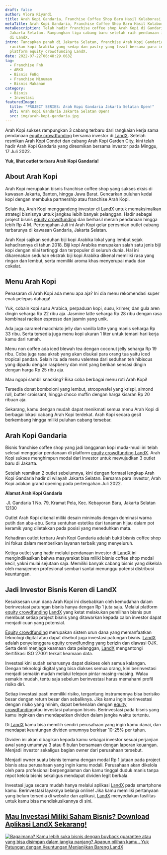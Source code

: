 ```yaml
---
draft: false
author: Vlora Riyandi
title: Arah Kopi Gandaria, Franchise Coffee Shop Baru Hasil Kolaborasi LandX
metaTitle: Arah Kopi Gandaria, Franchise Coffee Shop Baru Hasil Kolaborasi LandX
metaDescription: Telah hadir franchise coffee shop Arah Kopi di Gandaria,
  Jakarta Selatan. Rampungkan tiga cabang baru setelah raih pendanaan investor
  di LandX.
intro: Tancapkan panah di Jakarta Selatan, franchise Arah Kopi Gandaria hadirkan
  racikan kopi Arabika yang sedap dan pastry yang lezat bersama para investor di
  platform equity crowdfunding LandX.
date: 2022-07-22T06:48:29.063Z
tag:
  - Franchise Fnb
  - ARKO
  - Bisnis FnBq
  - Franchise Minuman
  - Bisnis Makanan
category:
  - Bisnis
  - Investasi
featuredImage:
  title: "PROJECT SERIES: Arah Kopi Gandaria Jakarta Selatan Open!"
  alt: Arah Kopi Gandaria Jakarta Selatan Open!
  src: img/arah-kopi-gandaria.jpg
---
```

Arah Kopi sukses rampungkan 3 cabang terbaru dari rangkaian kerja sama pendanaan [equity crowdfunding](https://landx.id/project/?utm_source=Blog&utm_medium=organic+keyword&utm_campaign=blog&utm_id=Blog) bersama investor di [LandX](https://landx.id/project/?utm_source=Blog&utm_medium=organic+keyword&utm_campaign=blog&utm_id=Blog). Setelah resmikan Arah Kopi Condet dan cabang Arah Kopi Garden City, kini telah hadir Arah Kopi Gandaria yang diresmikan bersama investor pada Minggu, 17 Juli 2022.

**Yuk, lihat outlet terbaru Arah Kopi Gandaria!**



## About Arah Kopi

Arah Kopi merupakan bisnis franchise coffee shop yang sukses eksis di kawasan Jakarta, Banten, hingga Jawa Barat. Gencarkan puluhan kedai kopi dengan membuka partnership atau franchise Arah Kopi.

Selain itu, Arah Kopi menggandeng investor di [LandX](https://landx.id/project/?utm_source=Blog&utm_medium=organic+keyword&utm_campaign=blog&utm_id=Blog) untuk memaksimalkan strategi bisnisnya untuk jangkau lebih banyak pelanggan. Hadir sebagai project bisnis [equity crowdfunding](https://landx.id/project/?utm_source=Blog&utm_medium=organic+keyword&utm_campaign=blog&utm_id=Blog) dan berhasil meraih pendanaan hingga lebih Rp 4 M. Pertengahan Juli ini Arah Kopi gelar peresmian outlet cabang terbarunya di kawasan Gandaria, Jakarta Selatan.

Arah Kopi sajikan seduhan biji kopi Arabika lokal yang lembut sejak kehadirannya di tahun 2018. Biji kopi Arabika merupakan salah satu jenis biji kopi dengan nilai tertinggi dan terpopuler di seluruh dunia. Hal ini dikarenakan seduhan ekstrak biji kopi Arabika dikenal memiliki rasa yang ringan dan lembut, serta memiliki aroma khas menyerupai madu dan cokelat. 

## Menu Arah Kopi

Penasaran di Arah Kopi ada menu apa aja? Ini dia menu rekomendasi super enak pelepas dahaga!

Yuk, cobain kopi susu Arabica, perpaduan kopi, susu, krimer, dan gula aren dingin seharga Rp 22 ribu aja. Jasmine latte seharga Rp 28 ribu dengan rasa kombinasi racikan espresso dan jasmin yang unik.

Ada juga caramel macchiato jelly dan vanilla latte yang manis seharga Rp 33 ribu. Serta tersedia juga menu kopi ukuran 1 liter untuk temani hari kerja kamu dari rumah. 

Menu non coffee ada iced blewah tea dengan coconut jelly seharga Rp 19 ribu. Coba juga rasa akrab yang akan disukai para orang tua yaitu iced tropical pandan. Selain itu ada menu valentea dari seduhan teh hibiscus yang dipadu dengan raspberry dan mint yang berikan sensasi dingin dengan harga Rp 25 ribu aja. 

Mau ngopi sambil snacking? Bisa coba berbagai menu roti Arah Kopi! 

Tersedia donat bomboloni yang lembut, stroopwafel yang krispi, almond roll, butter croissant, hingga choco muffin dengan harga kisaran Rp 20 ribuan aja.

Sekarang, kamu dengan mudah dapat menikmati semua menu Arah Kopi di berbagai lokasi cabang Arah Kopi terdekat. Arah Kopi secara gesit berkembang hingga miliki puluhan cabang tersebar.

## Arah Kopi Gandaria

Bisnis franchise coffee shop yang jadi langganan kopi muda-mudi ini telah selesai menggelar pendanaan di platform [equity crowdfunding LandX](<[equity crowdfunding](https://landx.id/project/?utm_source=Blog&utm_medium=organic+keyword&utm_campaign=blog&utm_id=Blog)>). Arah Kopi sukses menghimpun modal dari investor untuk mewujudkan 3 outlet baru di Jakarta.

Setelah resmikan 2 outlet sebelumnya, kini dengan formasi lengkap Arah Kopi Gandaria hadir di wilayah Jakarta Selatan. Bersama para investor, Arah Kopi adakan grand opening pada pertengahan Juli 2022.

**Alamat Arah Kopi Gandaria**

 Jl. Gandaria 1 No. 79, Kramat Pela, Kec. Kebayoran Baru, Jakarta Selatan 12130

Outlet Arah Kopi dikenal miliki desain minimalis dengan dominasi warna putih dan abu-abu. Serta sentuhan estetika dari tanaman hijau dalam pot keramik yang diletakkan pada posisi yang meneduhkan mata.

Kehadiran outlet terbaru Arah Kopi Gandaria adalah bukti bisnis coffee shop ini fokus dalam memberikan layanan terbaik yang menyeluruh.

Ketiga outlet yang hadir melalui pendanaan investor di [LandX](https://landx.id/project/?utm_source=Blog&utm_medium=organic+keyword&utm_campaign=blog&utm_id=Blog) ini mengindikasikan bahwa masyarakat bisa miliki bisnis coffee shop modal kecil, yakni mulai sejutaan saja. Memiliki banyak cabang bisnis yang dikelola oleh manajemen profesional sembari santai menunggu potensi distribusi keuntungan. 

## Jadi Investor Bisnis Keren di LandX

Kesuksesan urun dana Arah Kopi ini disebabkan oleh kemudahan dalam berinvestasi patungan bisnis hanya dengan Rp 1 juta saja. Melalui platform [equity crowdfunding](https://landx.id/project/?utm_source=Blog&utm_medium=organic+keyword&utm_campaign=blog&utm_id=Blog) [LandX](https://landx.id/project/?utm_source=Blog&utm_medium=organic+keyword&utm_campaign=blog&utm_id=Blog) yang ketat melakukan pemilihan bisnis pun membuat setiap project bisnis yang ditawarkan kepada calon investor dapat menjadi cuan yang potensial.

[Equity crowdfunding](https://landx.id/project/?utm_source=Blog&utm_medium=organic+keyword&utm_campaign=blog&utm_id=Blog) merupakan sistem urun dana yang memanfaatkan teknologi digital atau dapat disebut juga investasi patungan bisnis. [LandX](https://landx.id/project/?utm_source=Blog&utm_medium=organic+keyword&utm_campaign=blog&utm_id=Blog)[](https://landx.id/project/?utm_source=Blog&utm_medium=organic+keyword&utm_campaign=blog&utm_id=Blog) adalah penyelenggara [equity crowdfunding](https://landx.id/project/?utm_source=Blog&utm_medium=organic+keyword&utm_campaign=blog&utm_id=Blog) yang berizin dan diawasi OJK. Serta demi menjaga keamaan data pelanggan, [LandX](https://landx.id/project/?utm_source=Blog&utm_medium=organic+keyword&utm_campaign=blog&utm_id=Blog)[](https://landx.id/project/?utm_source=Blog&utm_medium=organic+keyword&utm_campaign=blog&utm_id=Blog) mengantongi Sertifikasi ISO 27001 terkait keamaan data.

Investasi kini sudah seharusnya dapat diakses oleh semua kalangan. Dengan teknologi digital yang bisa diakses semua orang, kini berinvestasi menjadi semakin mudah melalui telepon pintar masing-masing. Walau semakin mudah, tentu saja sebelum berinvestasi harus memahami profil risiko diri.

Setiap investasi pasti memiliki risiko, tergantung instrumennya bisa berisiko besar dengan return besar dan sebaliknya. Jika kamu ingin berinvestasi dengan risiko yang minim, dapat berkenalan dengan [equity crowdfunding](https://landx.id/project/?utm_source=Blog&utm_medium=organic+keyword&utm_campaign=blog&utm_id=Blog)atau investasi patungan bisnis. Berinvestasi pada bisnis yang kamu inginkan dan mendapatkan dividen dalam jangka waktu tertentu.

Di [LandX](https://landx.id/project/?utm_source=Blog&utm_medium=organic+keyword&utm_campaign=blog&utm_id=Blog) kamu bisa memilih sendiri perusahaan yang ingin kamu danai, dan mendapat keuntungan dividen umumnya berkisar 10-25% per tahun.

Dividen ini akan dibagikan kepada kamu sebagai investor sesuai perjanjian awal yang umumnya 3 atau 6 bulan bersamaan dengan laporan keuangan. Menjadi investor sekaligus bagian owner dari perusahaan tersebut.

Menjadi owner suatu bisnis ternama dengan modal Rp 1 jutaan pada project bisnis atau perusahaan yang ingin kamu modali. Perusahaan akan dikelola oleh para profesional berpengalaman dan kamu tinggal duduk manis tanpa repot kelola bisnis sekaligus mendapat dividen legit berkala.

Investasi juga secara mudah hanya melalui aplikasi [LandX](https://landx.id/project/?utm_source=Blog&utm_medium=organic+keyword&utm_campaign=blog&utm_id=Blog) pada smartphone kamu. Berinvestasi layaknya belanja online! Jika kamu memiliki pertanyaan yang belum tersedia di website dan aplikasi, [LandX](https://landx.id/project/?utm_source=Blog&utm_medium=organic+keyword&utm_campaign=blog&utm_id=Blog) menyediakan fasilitas untuk kamu bisa mendiskusikannya di sini.

## [Mau Investasi Miliki Saham Bisnis? Download Aplikasi LandX Sekarang!](https://landx.id/project/?utm_source=Blog&utm_medium=organic+keyword&utm_campaign=blog&utm_id=Blog)

<!--StartFragment-->

[![Bagaimana? Kamu lebih suka bisnis dengan buyback guarantee atau yang bisa disimpan dalam jangka panjang? Apapun pilihan kamu.. Yuk Patungan  dengan Keuntungan Menjanjikan Bareng LandX](https://accountgram-production.sfo2.cdn.digitaloceanspaces.com/landx_ghost/2021/10/Equity-Crowdfunding-di-Indonesia-1--3.png)](https://landx.id/project/?utm_source=Blog&utm_medium=organic+keyword&utm_campaign=blog&utm_id=Blog)

<!--EndFragment-->